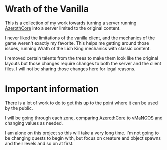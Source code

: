 # Wrath of the Vanilla
This is a collection of my work towards turning a server running [AzerothCore](https://github.com/azerothcore/azerothcore-wotlk) into a server limited to the original content.

I never liked the limitations of the vanilla client, and the mechanics of the game weren't exactly my favorite. This helps me getting around those issues, running Wrath of the Lich King mechanics with classic content.

I removed certain talents from the trees to make them look like the original layouts but those changes require changes to both the server and the client files. I will not be sharing those changes here for legal reasons.

# Important information
There is a lot of work to do to get this up to the point where it can be used by the public.

I will be going through each zone, comparing [AzerothCore](https://github.com/azerothcore/azerothcore-wotlk) to [vMaNGOS](https://github.com/vmangos) and changing values as needed.

I am alone on this project so this will take a very long time. I'm not going to be changing quests to begin with, but focus on creature and object spawns and their levels and so on at first.

